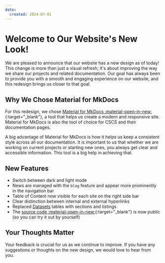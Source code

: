 ```yaml
---
date:
  created: 2024-07-01
---
```


# Welcome to Our Website's New Look!

We are pleased to announce that our website has a new design as of today! This change is more than just a visual refresh; it's about improving the way we share our projects and related documentation. Our goal has always been to provide you with a smooth and engaging experience on our website, and this redesign brings us closer to that goal.

<!-- more -->

## Why We Chose Material for MkDocs

For this redesign, we chose [Material for MkDocs :material-open-in-new:](https://squidfunk.github.io/mkdocs-material/){:target="_blank"}, a tool that helps us create a modern and responsive site. Material for MkDocs is also the tool of choice for CSCS and their documentation pages.

A big advantage of Material for MkDocs is how it helps us keep a consistent style across all our documentation. It is important to us that whether we are working on current projects or starting new ones, you always get clear and accessible information. This tool is a big help in achieving that.

## New Features

- Switch between dark and light mode
- News are managed with the `blog` feature and appear more prominently in the navigation bar
- Table of Content now visible for each site on the right side bar
- Clear distinction between internal and external hyperlinks
- Replaced [Datasets](../../datasets/climate_model_data.md) tables with sections and listings
- The [source code :material-open-in-new:](https://github.com/C2SM/c2sm.github.io){:target="_blank"} is now public (so you can try it out by yourself)

## Your Thoughts Matter

Your feedback is crucial for us as we continue to improve. If you have any suggestions or thoughts on the new design, we would love to hear from you.

